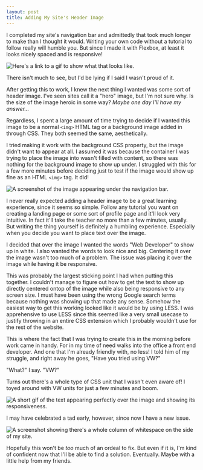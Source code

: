 ```yaml
---
layout: post
title: Adding My Site's Header Image
---
```


I completed my site's navigation bar and admittedly that took much longer to make than I thought it would. Writing your own code without a tutorial to follow really will humble you. But since I made it with Flexbox, at least it looks nicely spaced and is responsive! 

![Here's a link to a gif to show what that looks like.](https://i.imgur.com/XehdTQM.gif) 

There isn't much to see, but I'd be lying if I said I wasn't proud of it. 

After getting this to work, I knew the next thing I wanted was some sort of header image. I've seen sites call it a "hero" image, but I'm not sure why. Is the size of the image heroic in some way? _Maybe one day I'll have my answer..._

Regardless, I spent a large amount of time trying to decide if I wanted this image to be a normal `<img>` HTML tag or a background image added in through CSS. They both seemed the same, aesthetically. 

I tried making it work with the background CSS property, but the image didn't want to appear at all. I assumed it was because the container I was trying to place the image into wasn't filled with content, so there was nothing for the background image to show up under. I struggled with this for a few more minutes before deciding just to test if the image would show up fine as an HTML `<img>` tag. It did!

![A screenshot of the image appearing under the navigation bar.](https://i.imgur.com/4khDvWo.png)

I never really expected adding a header image to be a great learning experience, since it seems so simple. Follow any tutorial you want on creating a landing page or some sort of profile page and it'll look very intuitive. In fact it'll take the teacher no more than a few minutes, usually. But writing the thing yourself is definitely a humbling experience. Especially when you decide you want to place text over the image.

I decided that over the image I wanted the words "Web Developer" to show up in white. I also wanted the words to look nice and big. Centering it over the image wasn't too much of a problem. The issue was placing it over the image while having it be responsive.

This was probably the largest sticking point I had when putting this together. I couldn't manage to figure out how to get the text to show up directly centered ontop of the image while also being responsive to any screen size. I must have been using the wrong Google search terms because nothing was showing up that made any sense. Somehow the easiest way to get this working looked like it would be by using LESS. I was apprehensive to use LESS since this seemed like a very small usecase to justify throwing in an entire CSS extension which I probably wouldn't use for the rest of the website.

This is where the fact that I was trying to create this in the morning before work came in handy. For in my time of need walks into the office a front end developer. And one that I'm already friendly with, no less! I told him of my struggle, and right away he goes, "Have you tried using VW?"

"What?" I say. "VW?"

Turns out there's a whole type of CSS unit that I wasn't even aware of! I toyed around with VW units for just a few minutes and boom.

![A short gif of the text appearing perfectly over the image and showing its responsiveness.](https://i.imgur.com/QqGpHGv.gif)

I may have celebrated a tad early, however, since now I have a new issue.

![A screenshot showing there's a whole column of whitespace on the side of my site.](https://i.imgur.com/F4EBljB.png)

Hopefully this won't be _too_ much of an ordeal to fix. But even if it is, I'm kind of confident now that I'll be able to find a solution. Eventually. Maybe with a little help from my friends.